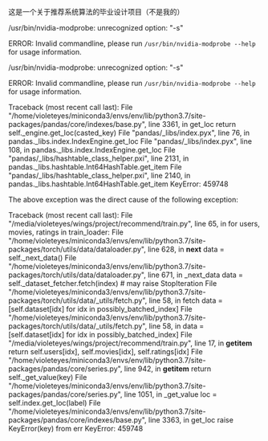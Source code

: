 这是一个关于推荐系统算法的毕业设计项目（不是我的）

/usr/bin/nvidia-modprobe: unrecognized option: "-s"

ERROR: Invalid commandline, please run `/usr/bin/nvidia-modprobe --help` for usage information.

/usr/bin/nvidia-modprobe: unrecognized option: "-s"

ERROR: Invalid commandline, please run `/usr/bin/nvidia-modprobe --help` for usage information.

Traceback (most recent call last):
  File "/home/violeteyes/miniconda3/envs/env/lib/python3.7/site-packages/pandas/core/indexes/base.py", line 3361, in get_loc
    return self._engine.get_loc(casted_key)
  File "pandas/_libs/index.pyx", line 76, in pandas._libs.index.IndexEngine.get_loc
  File "pandas/_libs/index.pyx", line 108, in pandas._libs.index.IndexEngine.get_loc
  File "pandas/_libs/hashtable_class_helper.pxi", line 2131, in pandas._libs.hashtable.Int64HashTable.get_item
  File "pandas/_libs/hashtable_class_helper.pxi", line 2140, in pandas._libs.hashtable.Int64HashTable.get_item
KeyError: 459748

The above exception was the direct cause of the following exception:

Traceback (most recent call last):
  File "/media/violeteyes/wings/project/recommend/train.py", line 65, in <module>
    for users, movies, ratings in train_loader:
  File "/home/violeteyes/miniconda3/envs/env/lib/python3.7/site-packages/torch/utils/data/dataloader.py", line 628, in __next__
    data = self._next_data()
  File "/home/violeteyes/miniconda3/envs/env/lib/python3.7/site-packages/torch/utils/data/dataloader.py", line 671, in _next_data
    data = self._dataset_fetcher.fetch(index)  # may raise StopIteration
  File "/home/violeteyes/miniconda3/envs/env/lib/python3.7/site-packages/torch/utils/data/_utils/fetch.py", line 58, in fetch
    data = [self.dataset[idx] for idx in possibly_batched_index]
  File "/home/violeteyes/miniconda3/envs/env/lib/python3.7/site-packages/torch/utils/data/_utils/fetch.py", line 58, in <listcomp>
    data = [self.dataset[idx] for idx in possibly_batched_index]
  File "/media/violeteyes/wings/project/recommend/train.py", line 17, in __getitem__
    return self.users[idx], self.movies[idx], self.ratings[idx]
  File "/home/violeteyes/miniconda3/envs/env/lib/python3.7/site-packages/pandas/core/series.py", line 942, in __getitem__
    return self._get_value(key)
  File "/home/violeteyes/miniconda3/envs/env/lib/python3.7/site-packages/pandas/core/series.py", line 1051, in _get_value
    loc = self.index.get_loc(label)
  File "/home/violeteyes/miniconda3/envs/env/lib/python3.7/site-packages/pandas/core/indexes/base.py", line 3363, in get_loc
    raise KeyError(key) from err
KeyError: 459748
